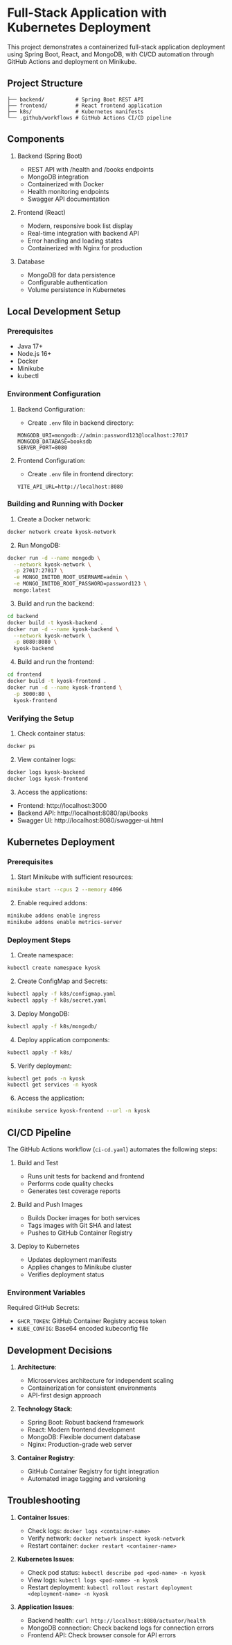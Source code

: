 # Full-Stack Application with Kubernetes Deployment

This project demonstrates a containerized full-stack application deployment using Spring Boot, React, and MongoDB, with CI/CD automation through GitHub Actions and deployment on Minikube.

## Project Structure

```
├── backend/          # Spring Boot REST API
├── frontend/         # React frontend application
├── k8s/              # Kubernetes manifests
└── .github/workflows # GitHub Actions CI/CD pipeline
```

## Components

1. Backend (Spring Boot)
   - REST API with /health and /books endpoints
   - MongoDB integration
   - Containerized with Docker
   - Health monitoring endpoints
   - Swagger API documentation

2. Frontend (React)
   - Modern, responsive book list display
   - Real-time integration with backend API
   - Error handling and loading states
   - Containerized with Nginx for production

3. Database
   - MongoDB for data persistence
   - Configurable authentication
   - Volume persistence in Kubernetes

## Local Development Setup

### Prerequisites

- Java 17+
- Node.js 16+
- Docker
- Minikube
- kubectl

### Environment Configuration

1. Backend Configuration:
   - Create `.env` file in backend directory:
   ```
   MONGODB_URI=mongodb://admin:password123@localhost:27017
   MONGODB_DATABASE=booksdb
   SERVER_PORT=8080
   ```

2. Frontend Configuration:
   - Create `.env` file in frontend directory:
   ```
   VITE_API_URL=http://localhost:8080
   ```

### Building and Running with Docker

1. Create a Docker network:
```bash
docker network create kyosk-network
```

2. Run MongoDB:
```bash
docker run -d --name mongodb \
  --network kyosk-network \
  -p 27017:27017 \
  -e MONGO_INITDB_ROOT_USERNAME=admin \
  -e MONGO_INITDB_ROOT_PASSWORD=password123 \
  mongo:latest
```

3. Build and run the backend:
```bash
cd backend
docker build -t kyosk-backend .
docker run -d --name kyosk-backend \
  --network kyosk-network \
  -p 8080:8080 \
  kyosk-backend
```

4. Build and run the frontend:
```bash
cd frontend
docker build -t kyosk-frontend .
docker run -d --name kyosk-frontend \
  -p 3000:80 \
  kyosk-frontend
```

### Verifying the Setup

1. Check container status:
```bash
docker ps
```

2. View container logs:
```bash
docker logs kyosk-backend
docker logs kyosk-frontend
```

3. Access the applications:
- Frontend: http://localhost:3000
- Backend API: http://localhost:8080/api/books
- Swagger UI: http://localhost:8080/swagger-ui.html

## Kubernetes Deployment

### Prerequisites

1. Start Minikube with sufficient resources:
```bash
minikube start --cpus 2 --memory 4096
```

2. Enable required addons:
```bash
minikube addons enable ingress
minikube addons enable metrics-server
```

### Deployment Steps

1. Create namespace:
```bash
kubectl create namespace kyosk
```

2. Create ConfigMap and Secrets:
```bash
kubectl apply -f k8s/configmap.yaml
kubectl apply -f k8s/secret.yaml
```

3. Deploy MongoDB:
```bash
kubectl apply -f k8s/mongodb/
```

4. Deploy application components:
```bash
kubectl apply -f k8s/
```

5. Verify deployment:
```bash
kubectl get pods -n kyosk
kubectl get services -n kyosk
```

6. Access the application:
```bash
minikube service kyosk-frontend --url -n kyosk
```

## CI/CD Pipeline

The GitHub Actions workflow (`ci-cd.yaml`) automates the following steps:

1. Build and Test
   - Runs unit tests for backend and frontend
   - Performs code quality checks
   - Generates test coverage reports

2. Build and Push Images
   - Builds Docker images for both services
   - Tags images with Git SHA and latest
   - Pushes to GitHub Container Registry

3. Deploy to Kubernetes
   - Updates deployment manifests
   - Applies changes to Minikube cluster
   - Verifies deployment status

### Environment Variables

Required GitHub Secrets:
- `GHCR_TOKEN`: GitHub Container Registry access token
- `KUBE_CONFIG`: Base64 encoded kubeconfig file

## Development Decisions

1. **Architecture**:
   - Microservices architecture for independent scaling
   - Containerization for consistent environments
   - API-first design approach

2. **Technology Stack**:
   - Spring Boot: Robust backend framework
   - React: Modern frontend development
   - MongoDB: Flexible document database
   - Nginx: Production-grade web server

3. **Container Registry**:
   - GitHub Container Registry for tight integration
   - Automated image tagging and versioning

## Troubleshooting

1. **Container Issues**:
   - Check logs: `docker logs <container-name>`
   - Verify network: `docker network inspect kyosk-network`
   - Restart container: `docker restart <container-name>`

2. **Kubernetes Issues**:
   - Check pod status: `kubectl describe pod <pod-name> -n kyosk`
   - View logs: `kubectl logs <pod-name> -n kyosk`
   - Restart deployment: `kubectl rollout restart deployment <deployment-name> -n kyosk`

3. **Application Issues**:
   - Backend health: `curl http://localhost:8080/actuator/health`
   - MongoDB connection: Check backend logs for connection errors
   - Frontend API: Check browser console for API errors